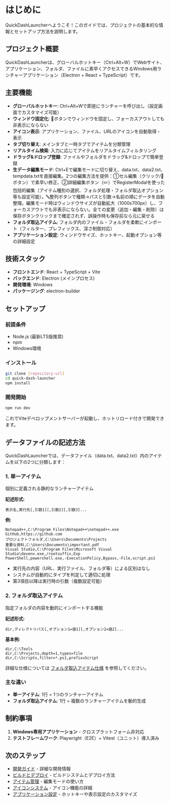 # はじめに

QuickDashLauncherへようこそ！このガイドでは、プロジェクトの基本的な情報とセットアップ方法を説明します。

## プロジェクト概要

QuickDashLauncherは、グローバルホットキー（Ctrl+Alt+W）でWebサイト、アプリケーション、フォルダ、ファイルに素早くアクセスできるWindows用ランチャーアプリケーション（Electron + React + TypeScript）です。

## 主要機能

- **グローバルホットキー**: Ctrl+Alt+Wで即座にランチャーを呼び出し（設定画面でカスタマイズ可能）
- **ウィンドウ固定化**: 📌ボタンでウィンドウを固定し、フォーカスアウトしても非表示にならない
- **アイコン表示**: アプリケーション、ファイル、URLのアイコンを自動取得・表示
- **タブ切り替え**: メインタブと一時タブでアイテムを分類管理
- **リアルタイム検索**: 入力に応じてアイテムをリアルタイムフィルタリング
- **ドラッグ&ドロップ登録**: ファイルやフォルダをドラッグ&ドロップで簡単登録
- **生データ編集モード**: Ctrl+Eで編集モードに切り替え、data.txt、data2.txt、tempdata.txtを直接編集。2つの編集方法を提供：①セル編集（クリック/📝ボタン）で素早い修正、②詳細編集ボタン（✏️）でRegisterModalを使った包括的編集（アイテム種別の選択、フォルダ処理・フォルダ取込オプション等も設定可能）。🔤整列ボタンで種類→パスと引数→名前の順にデータを自動整理。編集モード時はウィンドウサイズが自動拡大（1000x700px）し、フォーカスアウトでも非表示にならない。全ての変更（追加・編集・削除）は保存ボタンクリックまで確定されず、誤操作時も保存前なら元に戻せる
- **フォルダ取込アイテム**: フォルダ内のファイル・フォルダを柔軟にインポート（フィルター、プレフィックス、深さ制御対応）
- **アプリケーション設定**: ウィンドウサイズ、ホットキー、起動オプション等の詳細設定

## 技術スタック

- **フロントエンド**: React + TypeScript + Vite
- **バックエンド**: Electron (メインプロセス)
- **開発環境**: Windows
- **パッケージング**: electron-builder

## セットアップ

### 前提条件

- Node.js (最新LTS版推奨)
- npm
- Windows環境

### インストール

```bash
git clone [repository-url]
cd quick-dash-launcher
npm install
```

### 開発開始

```bash
npm run dev
```

これでViteデベロップメントサーバーが起動し、ホットリロード付きで開発できます。

## データファイルの記述方法

QuickDashLauncherでは、データファイル（data.txt、data2.txt）内のアイテムを以下の2つに分類します：

### **1. 単一アイテム**
個別に定義される静的なランチャーアイテム

**記述形式:**
```
表示名,実行先[,引数1][,引数2][,引数3]...
```

**例:**
```
Notepad++,C:\Program Files\Notepad++\notepad++.exe
GitHub,https://github.com
プロジェクトフォルダ,C:\Users\Documents\Projects
重要な資料,C:\Users\Documents\important.pdf
Visual Studio,C:\Program Files\Microsoft Visual Studio\devenv.exe,/rootsuffix,Exp
PowerShell,powershell.exe,-ExecutionPolicy,Bypass,-File,script.ps1
```

- 実行先の内容（URL、実行ファイル、フォルダ等）による区別はなし
- システムが自動的にタイプを判定して適切に処理
- 第3項目以降は実行時の引数（複数設定可能）

### **2. フォルダ取込アイテム**
指定フォルダの内容を動的にインポートする機能

**記述形式:**
```
dir,ディレクトリパス[,オプション1=値1][,オプション2=値2]...
```

**基本例:**
```
dir,C:\Tools
dir,C:\Projects,depth=1,types=file
dir,C:\Scripts,filter=*.ps1,prefix=Script
```

詳細な仕様については [フォルダ取込アイテム仕様](../features/folder-import-item.md) を参照してください。

### **主な違い**
- **単一アイテム**: 1行 = 1つのランチャーアイテム
- **フォルダ取込アイテム**: 1行 = 複数のランチャーアイテムを動的生成

## 制約事項

1. **Windows専用アプリケーション** - クロスプラットフォーム非対応
2. **テストフレームワーク**: Playwright（E2E）+ Vitest（ユニット）導入済み

## 次のステップ

- [開発ガイド](development.md) - 詳細な開発情報
- [ビルドとデプロイ](build-and-deploy.md) - ビルドシステムとデプロイ方法
- [アイテム管理](../features/item-management.md) - 編集モードの使い方
- [アイコンシステム](../features/icon-system.md) - アイコン機能の詳細
- [アプリケーション設定](../features/app-settings.md) - ホットキーや表示設定のカスタマイズ
